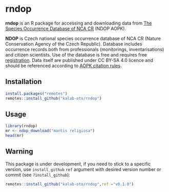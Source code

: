 # rndop

**rndop** is an R package for accessing and downloading data from [The Species 
Occurrence Database of NCA CR](https://portal.nature.cz/nd/) (NDOP AOPK).

**NDOP** is Czech national species occurrence database of NCA CR (Nature 
Conservation Agency of the Czech Republic). 
Database includes occurrence records both from professionals (monitorings, 
inventarisations) and citizen scientists. Use of the database is free and 
requires free [registration](https://idm.nature.cz/idm/#/registration). 
Data itself are published under CC BY-SA 4.0 licence and should be referenced 
according to 
[AOPK citation
 rules](https://portal23.nature.cz/publik_syst/ctihtmlpage.php?what=4910).

## Installation

```r
install.packages("remotes")
remotes::install_github("kalab-oto/rndop")
```

## Usage

```r
library(rndop)
mr <- ndop_download("mantis religiosa")
head(mr)
```

## Warning

This package is under development, if you need to stick to a specific version, use `install_github` `ref` argument with desired version number or commit (see `?install_github`):

```r
remotes::install_github("kalab-oto/rndop",ref ="v0.1.0")
```